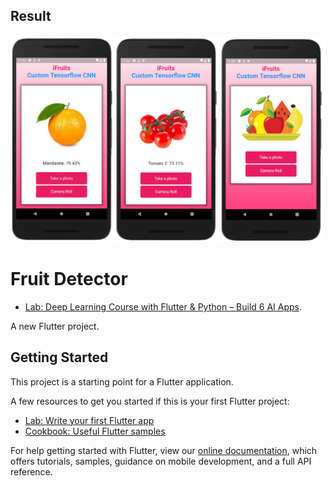 ## Result
![image](https://github.com/vhtu/FruitDetector/blob/master/img/all.png)

<!-- ## Image2
![image](https://github.com/vhtu/FruitDetector/blob/master/img/img2.png)

## Image2
![image](https://github.com/vhtu/FruitDetector/blob/master/img/img3.png) -->


# Fruit Detector
- [Lab: Deep Learning Course with Flutter & Python – Build 6 AI Apps](https://www.udemy.com/course/flutter-deeplearning-course/).

A new Flutter project.

## Getting Started

This project is a starting point for a Flutter application.

A few resources to get you started if this is your first Flutter project:

- [Lab: Write your first Flutter app](https://flutter.dev/docs/get-started/codelab)
- [Cookbook: Useful Flutter samples](https://flutter.dev/docs/cookbook)

For help getting started with Flutter, view our
[online documentation](https://flutter.dev/docs), which offers tutorials,
samples, guidance on mobile development, and a full API reference.
